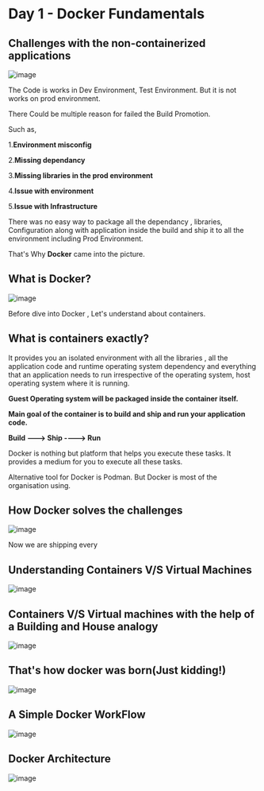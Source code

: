 # Day 1 - Docker Fundamentals

## Challenges with the non-containerized applications

![image](https://github.com/piyushsachdeva/CKA-2024/assets/40286378/58b4c2dd-6abe-4acd-9318-c718e4133a91)

The Code is works in Dev Environment, Test Environment. But it is not works on prod environment. 

There Could be multiple reason for failed the Build Promotion. 

Such as, 

  1.**Environment misconfig**
  
  2.**Missing dependancy**
  
  3.**Missing libraries in the prod environment**
  
  4.**Issue with environment**
  
  5.**Issue with Infrastructure**
  
There was no easy way to package all the dependancy , libraries, Configuration along with application inside the build and ship it to all the environment including Prod Environment.

That's Why **Docker** came into the picture.


## What is Docker?

![image](https://github.com/piyushsachdeva/CKA-2024/assets/40286378/2f8eb0eb-8c2d-4460-8dbc-c43e1f3fce3e)

Before dive into Docker , Let's understand about containers.

## What is containers exactly?

It provides you an isolated environment with all the libraries , all the application code and runtime operating system dependency and everything that an application needs to run irrespective of the operating system, host operating system where it is running.

**Guest Operating system will be packaged inside the container itself.**

**Main goal of the container is to build and ship and run your application code.**

**Build ---> Ship ----> Run**

Docker is nothing but platform that helps you execute these tasks. It provides a medium for you to execute all these tasks.

Alternative tool for Docker is Podman. But Docker is most of the organisation using.

## How Docker solves the challenges

![image](https://github.com/piyushsachdeva/CKA-2024/assets/40286378/a8f134d8-b70e-4c99-857e-5da26e68674b)

  Now we are shipping every


## Understanding Containers V/S Virtual Machines

![image](https://github.com/piyushsachdeva/CKA-2024/assets/40286378/b1bfe6ae-a1e6-4b04-8486-272d3ed380bc)


## Containers V/S Virtual machines with the help of a Building and House analogy


![image](https://github.com/piyushsachdeva/CKA-2024/assets/40286378/48061343-195d-4299-8815-0856e9b5af71)






## That's how docker was born(Just kidding!)

![image](https://github.com/piyushsachdeva/CKA-2024/assets/40286378/c781a038-3420-4980-a3d8-ab123fc33d95)



## A Simple Docker WorkFlow

![image](https://github.com/piyushsachdeva/CKA-2024/assets/40286378/444db8f4-1cbb-47b0-986f-489292f05b7c)



## Docker Architecture

![image](https://github.com/piyushsachdeva/CKA-2024/assets/40286378/79099c53-7f63-4bb6-885c-28cdd0850d93)
